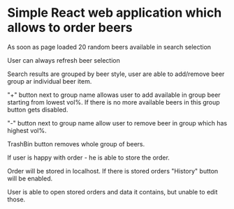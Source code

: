 # Simple React web application which allows to order beers

As soon as page loaded 20 random beers available in search selection


User can always refresh beer selection


Search results are grouped by beer style, user are able to add/remove beer group ar individual beer item.


"+" button next to group name allowas user to add available in group beer starting from lowest vol%. If there is no more available beers in this group button gets disabled. 

"-" button next to group name allow user to remove beer in group which has highest vol%.

TrashBin button removes whole group of beers.


If user is happy with order - he is able to store the order.


Order will be stored in localhost. If there is stored orders "History" button will be enabled. 


User is able to open stored orders and data it contains, but unable to edit those.





